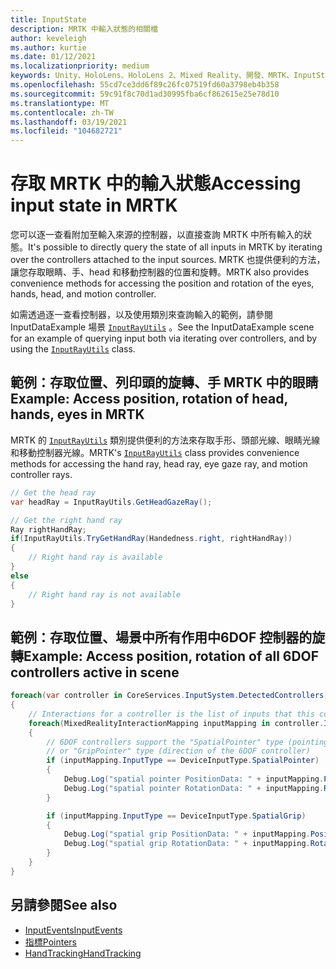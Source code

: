 ```yaml
---
title: InputState
description: MRTK 中輸入狀態的相關檔
author: keveleigh
ms.author: kurtie
ms.date: 01/12/2021
ms.localizationpriority: medium
keywords: Unity、HoloLens、HoloLens 2、Mixed Reality、開發、MRTK、InputState、
ms.openlocfilehash: 55cd7ce3dd6f89c26fc07519fd60a3798eb4b358
ms.sourcegitcommit: 59c91f8c70d1ad30995fba6cf862615e25e78d10
ms.translationtype: MT
ms.contentlocale: zh-TW
ms.lasthandoff: 03/19/2021
ms.locfileid: "104682721"
---
```

# <a name="accessing-input-state-in-mrtk"></a><span data-ttu-id="f026c-104">存取 MRTK 中的輸入狀態</span><span class="sxs-lookup"><span data-stu-id="f026c-104">Accessing input state in MRTK</span></span>

<span data-ttu-id="f026c-105">您可以逐一查看附加至輸入來源的控制器，以直接查詢 MRTK 中所有輸入的狀態。</span><span class="sxs-lookup"><span data-stu-id="f026c-105">It's possible to directly query the state of all inputs in MRTK by iterating over the controllers attached to the input sources.</span></span> <span data-ttu-id="f026c-106">MRTK 也提供便利的方法，讓您存取眼睛、手、head 和移動控制器的位置和旋轉。</span><span class="sxs-lookup"><span data-stu-id="f026c-106">MRTK also provides convenience methods for accessing the position and rotation of the eyes, hands, head, and motion controller.</span></span>

<span data-ttu-id="f026c-107">如需透過逐一查看控制器，以及使用類別來查詢輸入的範例，請參閱 InputDataExample 場景 [`InputRayUtils`](xref:Microsoft.MixedReality.Toolkit.Input.InputRayUtils) 。</span><span class="sxs-lookup"><span data-stu-id="f026c-107">See the InputDataExample scene for an example of querying input both via iterating over controllers, and by using the [`InputRayUtils`](xref:Microsoft.MixedReality.Toolkit.Input.InputRayUtils) class.</span></span>

## <a name="example-access-position-rotation-of-head-hands-eyes-in-mrtk"></a><span data-ttu-id="f026c-108">範例：存取位置、列印頭的旋轉、手 MRTK 中的眼睛</span><span class="sxs-lookup"><span data-stu-id="f026c-108">Example: Access position, rotation of head, hands, eyes in MRTK</span></span>

<span data-ttu-id="f026c-109">MRTK 的 [`InputRayUtils`](xref:Microsoft.MixedReality.Toolkit.Input.InputRayUtils) 類別提供便利的方法來存取手形、頭部光線、眼睛光線和移動控制器光線。</span><span class="sxs-lookup"><span data-stu-id="f026c-109">MRTK's [`InputRayUtils`](xref:Microsoft.MixedReality.Toolkit.Input.InputRayUtils) class provides convenience methods for accessing the hand ray, head ray, eye gaze ray, and motion controller rays.</span></span>

```c#
// Get the head ray
var headRay = InputRayUtils.GetHeadGazeRay();

// Get the right hand ray
Ray rightHandRay;
if(InputRayUtils.TryGetHandRay(Handedness.right, rightHandRay))
{
    // Right hand ray is available
}
else
{
    // Right hand ray is not available
}
```

## <a name="example-access-position-rotation-of-all-6dof-controllers-active-in-scene"></a><span data-ttu-id="f026c-110">範例：存取位置、場景中所有作用中6DOF 控制器的旋轉</span><span class="sxs-lookup"><span data-stu-id="f026c-110">Example: Access position, rotation of all 6DOF controllers active in scene</span></span>

```c#
foreach(var controller in CoreServices.InputSystem.DetectedControllers)
{
    // Interactions for a controller is the list of inputs that this controller exposes
    foreach(MixedRealityInteractionMapping inputMapping in controller.Interactions)
    {
        // 6DOF controllers support the "SpatialPointer" type (pointing direction)
        // or "GripPointer" type (direction of the 6DOF controller)
        if (inputMapping.InputType == DeviceInputType.SpatialPointer)
        {
            Debug.Log("spatial pointer PositionData: " + inputMapping.PositionData);
            Debug.Log("spatial pointer RotationData: " + inputMapping.RotationData);
        }

        if (inputMapping.InputType == DeviceInputType.SpatialGrip)
        {
            Debug.Log("spatial grip PositionData: " + inputMapping.PositionData);
            Debug.Log("spatial grip RotationData: " + inputMapping.RotationData);
        }
    }
}
```

## <a name="see-also"></a><span data-ttu-id="f026c-111">另請參閱</span><span class="sxs-lookup"><span data-stu-id="f026c-111">See also</span></span>

- [<span data-ttu-id="f026c-112">InputEvents</span><span class="sxs-lookup"><span data-stu-id="f026c-112">InputEvents</span></span>](InputEvents.md)
- [<span data-ttu-id="f026c-113">指標</span><span class="sxs-lookup"><span data-stu-id="f026c-113">Pointers</span></span>](Pointers.md)
- [<span data-ttu-id="f026c-114">HandTracking</span><span class="sxs-lookup"><span data-stu-id="f026c-114">HandTracking</span></span>](HandTracking.md)
